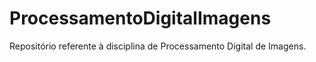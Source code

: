 # ProcessamentoDigitalImagens
 Repositório referente à disciplina de Processamento Digital de Imagens.
